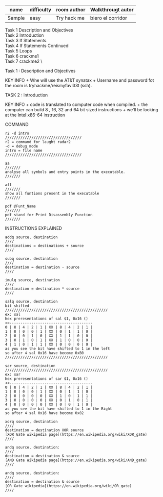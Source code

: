 |name     | difficulty | room author | Walkthrougt autor |
|---------|------------|-------------|-------------------|
|Sample   |  easy      | Try hack me | biero el corridor |



Task 1 Description and Objectives \
Task 2 Introduction \
Task 3 If Statements \
Task 4 If Statements Continued \
Task 5 Loops \
Task 6 crackme1 \
Task 7 crackme2 \



Task 1 : Description and Objectives 

KEY INFO 
    + Whe will use the AT&T synatax 
    + Username and password fot the room is tryhackme/reismyfavl33t (ssh). 

TASK 2 : Introduction 

KEY INFO 
    + code is translated to computer code when compiled. 
    + the computer can build 8 , 16, 32 and 64 bit sized instructions
    + we’ll be looking at the Intel x86-64 instruction

COMMAND 

    r2 -d intro
    ///////////////////////////////////
    r2 = command for laught radar2
    -d = debug mode
    intro = file name
    ///////////////////////////////////

    aa
    ///////
    analyse all symbols and entry points in the executable.
    ///////

    afl
    ///////
    show all funtions present in the executable
    ///////

    pdf @Funt_Name
    ///////
    pdf stand for Print Disassembly Function
    ///////

INSTRUCTIONS EXPLAINED 

    addq source, destination
    ////
    destinations = destinations + source
    ////

    subq source, destination
    ////
    destination = destination - source
    ////

    imulq source, destination
    ////
    destination = destination * source
    ////

    salq source, destination
    bit shifted 
    ///////////////////////////////////////////////
    ex: sal
    hex preresentations of sal $1, 0x16 ()
    <<--------------------------------------
    0 | 8 | 4 | 2 | 1 | XX | 8 | 4 | 2 | 1 | 
    1 | 0 | 0 | 0 | 1 | XX | 0 | 1 | 1 | 0 |
    2 | 0 | 0 | 1 | 0 | XX | 1 | 1 | 0 | 0 |
    3 | 0 | 1 | 0 | 1 | XX | 1 | 0 | 0 | 0 |
    4 | 1 | 0 | 1 | 1 | XX | 0 | 0 | 0 | 0 |
    as you see the bit have shifted to 1 in the left
    so after 4 sal 0x16 have become 0xB0
    ///////////////////////////////////////////////

    sar source, destination
    ///////////////////////////////////////////////
    ex: sar 
    hex preresentations of sar $1, 0x16 ()
    <<--------------------------------------
    0 | 8 | 4 | 2 | 1 | XX | 8 | 4 | 2 | 1 | 
    1 | 0 | 0 | 0 | 1 | XX | 0 | 1 | 1 | 0 |
    2 | 0 | 0 | 0 | 0 | XX | 1 | 0 | 1 | 1 |
    3 | 0 | 0 | 0 | 0 | XX | 0 | 1 | 0 | 1 |
    4 | 0 | 0 | 0 | 0 | XX | 0 | 0 | 1 | 0 |
    as you see the bit have shifted to 1 in the Right
    so after 4 sal 0x16 have become 0x02

    xorq source, destination 
    ////
    destination = destination XOR source
    [XOR Gate wikipedia page](https://en.wikipedia.org/wiki/XOR_gate)
    ////

    andq source, destination: 
    ////
    destination = destination & source
    [AND Gate Wikipedia page](https://en.wikipedia.org/wiki/AND_gate)
    ////

    andq source, destination: 
    ////
    destination = destination & source
    [OR Gate wikipedia](https://en.wikipedia.org/wiki/OR_gate)
    ////